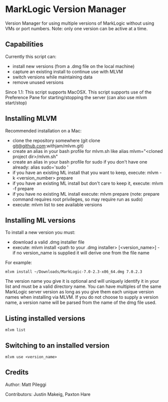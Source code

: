 # MarkLogic Version Manager
 Version Manager for using multiple versions of MarkLogic without using VMs or port numbers.  Note: only one version can be active at a time.

## Capabilities
 Currently this script can:

   -  install new versions (from a .dmg file on the local machine)
   -  capture an existing install to continue use with MLVM
   -  switch versions while maintaining data
   -  remove unused versions
 
 Since 1.1:  This script supports MacOSX.  This script supports use of the Preference Pane for starting/stopping the server (can also use mlvm start/stop)

## Installing MLVM
 Recommended installation on a Mac:

   -  clone the repository somewhere (git clone git@github.com:withjam/mlvm.git)
   -  create an alias in your bash profile for mlvm.sh like alias mlvm="&lt;cloned project dir&gt;/mlvm.sh"
   -  create an alias in your bash profile for sudo if you don't have one already:  alias sudo='sudo '
   -  if you have an existing ML install that you want to keep, execute: mlvm -k &lt;version_number&gt; prepare
   -  if you have an existing ML install but don't care to keep it, execute: mlvm -f prepare
   -  if you have no existing ML install execute: mlvm prepare (note: prepare command requires root privileges, so may require run as sudo)
   -  execute: mlvm list to see available versions

## Installing ML versions

 To install a new version you must:

   - download a valid .dmg installer file
   - execute: mlvm install <path to your .dmg installer> [<version_name>] - if no version_name is supplied it will derive one from the file name

For example:  

    mlvm install ~/Downloads/MarkLogic-7.0-2.3-x86_64.dmg 7.0.2.3
   
The version name you give it is optional and will uniquely identify it in your list and must be a valid directory name.  You can have multiples of the same MarkLogic server version as long as you give them each unique version names when installing via MLVM.  If you do not choose to supply a version name, a version name will be parsed from the name of the dmg file used.

## Listing installed versions

    mlvm list

## Switching to an installed version

    mlvm use <version_name>

## Credits

Author: Matt Pileggi

Contributors:  Justin Makeig, Paxton Hare
